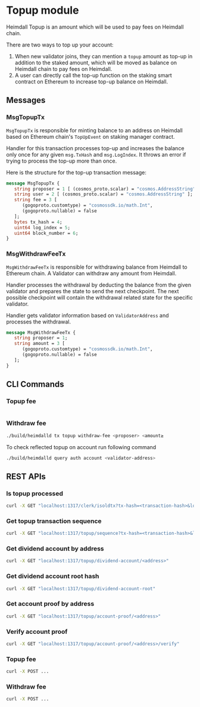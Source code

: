 [//]: # (TODO HV2: https://polygon.atlassian.net/browse/POS-2757)
[//]: # (TODO HV2: https://polygon.atlassian.net/browse/POS-2780)

# Topup module

Heimdall Topup is an amount which will be used to pay fees on Heimdall chain.

There are two ways to top up your account:

1. When new validator joins, they can mention a `topup` amount as top-up in addition to the staked amount, which will be
   moved as balance on Heimdall chain to pay fees on Heimdall.
2. A user can directly call the top-up function on the staking smart contract on Ethereum to increase top-up balance on
   Heimdall.

## Messages

### MsgTopupTx

`MsgTopupTx` is responsible for minting balance to an address on Heimdall based on Ethereum chain's `TopUpEvent` on
staking manager contract.

Handler for this transaction processes top-up and increases the balance only once for any given `msg.TxHash`
and `msg.LogIndex`. It throws an error if trying to process the top-up more than once.

Here is the structure for the top-up transaction message:

```protobuf
message MsgTopupTx {
   string proposer = 1 [ (cosmos_proto.scalar) = "cosmos.AddressString" ];
   string user = 2 [ (cosmos_proto.scalar) = "cosmos.AddressString" ];
   string fee = 3 [
      (gogoproto.customtype) = "cosmossdk.io/math.Int",
      (gogoproto.nullable) = false
   ];
   bytes tx_hash = 4;
   uint64 log_index = 5;
   uint64 block_number = 6;
}
```

### MsgWithdrawFeeTx

`MsgWithdrawFeeTx` is responsible for withdrawing balance from Heimdall to Ethereum chain. A Validator can
withdraw any amount from Heimdall.

Handler processes the withdrawal by deducting the balance from the given validator and prepares the state to send the next
checkpoint. The next possible checkpoint will contain the withdrawal related state for the specific validator.

Handler gets validator information based on `ValidatorAddress` and processes the withdrawal.

```protobuf
message MsgWithdrawFeeTx {
   string proposer = 1;
   string amount = 3 [
      (gogoproto.customtype) = "cosmossdk.io/math.Int",
      (gogoproto.nullable) = false
   ];
}
```

## CLI Commands
[//]: # (TODO HV2: populate and check the commands below)

### Topup fee

```bash
```

### Withdraw fee

```bash
./build/heimdalld tx topup withdraw-fee <proposer> <amount≥
```

To check reflected topup on account run following command

```bash
./build/heimdalld query auth account <validator-address>
```

## REST APIs

### Is topup processed

```bash
curl -X GET "localhost:1317/clerk/isoldtx?tx-hash=<transaction-hash>&log-index=<log-index>"
```

### Get topup transaction sequence

```bash
curl -X GET "localhost:1317/topup/sequence?tx-hash=<transaction-hash>&log-index=<log-index>"
```

### Get dividend account by address

```bash
curl -X GET "localhost:1317/topup/dividend-account/<address>"
```

### Get dividend account root hash
    
```bash
curl -X GET "localhost:1317/topup/dividend-account-root"
```

### Get account proof by address

```bash
curl -X GET "localhost:1317/topup/account-proof/<address>"
```

### Verify account proof

```bash
curl -X GET "localhost:1317/topup/account-proof/<address>/verify"
```

### Topup fee

```bash
curl -X POST ...
```

### Withdraw fee

```bash
curl -X POST ...
```
